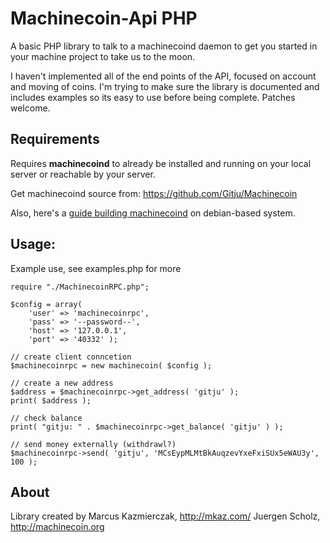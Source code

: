 # Machinecoin-Api PHP

A basic PHP library to talk to a machinecoind daemon to get you started in your machine project to take us to the moon.

I haven't implemented all of the end points of the API, focused on account and moving of coins. I'm trying to make sure the library is documented and includes examples so its easy to use before being complete.  Patches welcome.


## Requirements

Requires **machinecoind** to already be installed and running on your local server or reachable by your server.  

Get machinecoind source from: https://github.com/Gitju/Machinecoin

Also, here's a [guide building machinecoind](https://github.com/Gitju/Machinecoin-Docs/tree/master/guides/build) on debian-based system.  


## Usage:

Example use, see examples.php for more

```
require "./MachinecoinRPC.php";

$config = array(
    'user' => 'machinecoinrpc',
    'pass' => '--password--',
    'host' => '127.0.0.1',
    'port' => '40332' );

// create client conncetion
$machinecoinrpc = new machinecoin( $config );

// create a new address
$address = $machinecoinrpc->get_address( 'gitju' );
print( $address );

// check balance 
print( "gitju: " . $machinecoinrpc->get_balance( 'gitju' ) );

// send money externally (withdrawl?)
$machinecoinrpc->send( 'gitju', 'MCsEypMLMtBkAuqzevYxeFxiSUx5eWAU3y', 100 );

```


## About

Library created by
  Marcus Kazmierczak, http://mkaz.com/
  Juergen Scholz, http://machinecoin.org


